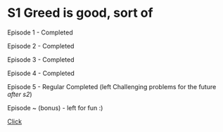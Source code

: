 # S1 Greed is good, sort of 

Episode 1 - Completed

Episode 2 - Completed

Episode 3 - Completed

Episode 4 - Completed

Episode 5 - Regular Completed (left Challenging problems for the future *after s2*)

Episode ~ (bonus) - left for fun :)

[Click](https://github.com/the-hyp0cr1t3/CC/tree/master/Beginner%20Topics/%5BS1%5D%20Greed%20is%20good%2C%20sort%20of)
